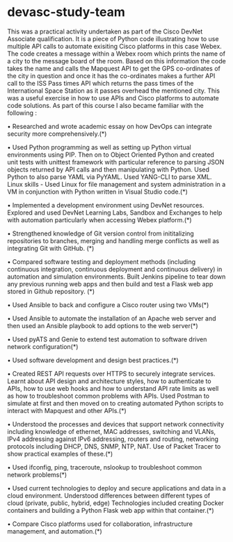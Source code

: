 # devasc-study-team
This was a practical activity undertaken as part of the Cisco DevNet Associate qualification. It is a piece of Python code illustrating how to use multiple API calls
to automate exisiting Cisco platforms in this case Webex. The code creates a message within a Webex room which prints the name of a city to the message board of the 
room. Based on this information the code takes the name and calls the Mapquest API to get the GPS co-ordinates of the city in question and once it has the
co-ordinates makes a further  API call to the ISS Pass times API which returns the pass times of the International Space Station as it passes overhead
the mentioned city. This was a useful exercise in how to use APIs and Cisco platforms to automate code solutions. As part of this course I also became 
familiar with the following :

•	Researched and wrote academic essay on how DevOps can integrate security more comprehensively.(*)

•	Used Python programming as well as setting up Python virtual environments using PIP. Then on to Object Oriented Python and created unit tests with unittest framework with particular reference to parsing JSON objects returned by API calls and then manipulating with Python. Used Python to also parse YAML via PyYAML. Used YANG-CLI to parse XML. Linux skills - Used Linux for file management and system administration in a VM in conjunction with Python written in Visual Studio code.(*)

•	Implemented a development environment using DevNet resources. Explored and used DevNet Learning Labs, Sandbox and Exchanges to help with automation particularly when accessing Webex platform.(*)

•	Strengthened knowledge of Git version control from inititalizing repositories to branches, merging and handling merge conflicts as well as integrating Git with GitHub. (*)

•	Compared software testing and deployment methods (including continuous integration, continuous deployment and continuous delivery) in automation and simulation environments. Built Jenkins pipeline to tear down any previous running web apps and then build and test a Flask web app stored in Github repository. (*)

•	Used Ansible to back and configure a Cisco router using two VMs(*)

•	Used Ansible to automate the installation of an Apache web server and then used an Ansible playbook to add options to the web server(*)

•	Used pyATS and Genie to extend test automation to software driven network configuration(*)

•	Used software development and design best practices.(*)

•	Created REST API requests over HTTPS to securely integrate services. Learnt about API design and architecture styles, how to authenticate to APIs, how to use web hooks and how to understand API rate limits as well as how to troubleshoot common problems with APIs. Used Postman to simulate at first and then moved on to creating automated Python scripts to interact with Mapquest and other APIs.(*)

•	Understood the processes and devices that support network connectivity including knowledge of ethernet, MAC addresses, switching and VLANs, IPv4 addressing against IPv6 addressing, routers and routing, networking protocols including DHCP, DNS, SNMP, NTP, NAT. Use of Packet Tracer to show practical examples of these.(*)

•	Used ifconfig, ping, traceroute, nslookup to troubleshoot common network problems(*)

•	Used current technologies to deploy and secure applications and data in a cloud environment. Understood differences between different types of cloud (private, public, hybrid, edge) Technologies included creating Docker containers and building a Python Flask web app within that container.(*)

•	Compare Cisco platforms used for collaboration, infrastructure management, and automation.(*)




